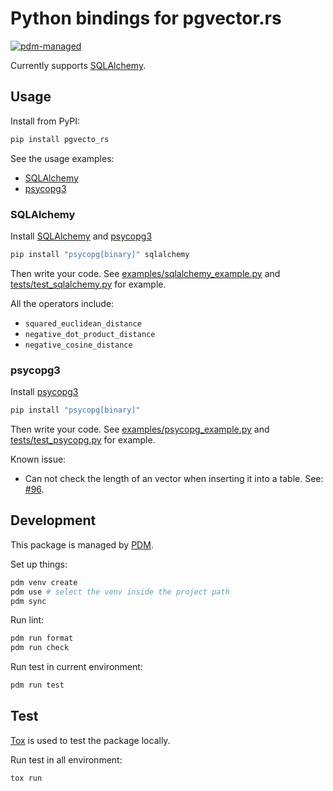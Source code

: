 # Python bindings for pgvector.rs

[![pdm-managed](https://img.shields.io/badge/pdm-managed-blueviolet)](https://pdm.fming.dev)

Currently supports [SQLAlchemy](https://github.com/sqlalchemy/sqlalchemy).

## Usage

Install from PyPI:
```bash
pip install pgvecto_rs
```

See the usage examples:
- [SQLAlchemy](#SQLAlchemy)
- [psycopg3](#psycopg3)

### SQLAlchemy

Install [SQLAlchemy](https://github.com/sqlalchemy/sqlalchemy) and [psycopg3](https://www.psycopg.org/psycopg3/docs/basic/install.html)
```bash
pip install "psycopg[binary]" sqlalchemy
```

Then write your code. See [examples/sqlalchemy_example.py](examples/sqlalchemy_example.py) and [tests/test_sqlalchemy.py](tests/test_sqlalchemy.py) for example.

All the operators include:
- `squared_euclidean_distance`
- `negative_dot_product_distance`
- `negative_cosine_distance`

### psycopg3

Install [psycopg3](https://www.psycopg.org/psycopg3/docs/basic/install.html)
```bash
pip install "psycopg[binary]"
```

Then write your code. See [examples/psycopg_example.py](examples/psycopg_example.py) and [tests/test_psycopg.py](tests/test_psycopg.py) for example.

Known issue: 
- Can not check the length of an vector when inserting it into a table. See: [#96](https://github.com/tensorchord/pgvecto.rs/issues/96).

## Development

This package is managed by [PDM](https://pdm.fming.dev).

Set up things:
```bash
pdm venv create
pdm use # select the venv inside the project path
pdm sync
```

Run lint:
```bash
pdm run format
pdm run check
```

Run test in current environment:
```bash
pdm run test
```


## Test

[Tox](https://tox.wiki) is used to test the package locally.

Run test in all environment:
```bash
tox run
```